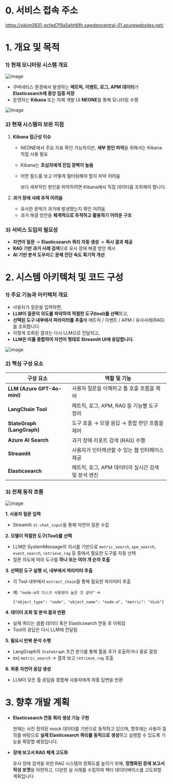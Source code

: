 # 0. **서비스 접속 주소**
https://sjkim0831-gcfad7f9a5ahh6fh.swedencentral-01.azurewebsites.net/

# 1. **개요 및 목적**

### 1) 현재 모니터링 시스템 개요
![image](https://github.com/user-attachments/assets/71fe18e5-ca6e-469f-8341-5699aff9daf7)

- 쿠버네티스 환경에서 발생하는 **메트릭, 이벤트, 로그, APM 데이터**가 **Elasticsearch에 중앙 집중 저장**
- 운영자는 **Kibana** 또는 자체 개발 UI **NEONE**을 통해 모니터링 수행

![Image](https://github.com/user-attachments/assets/6da01dc0-382c-482f-919e-6fc12f4bfbfd)


### 2) 현재 시스템의 보완 지점

1. **Kibana 접근성 이슈**
    - NEONE에서 주요 지표 확인 가능하지만, **세부 원인 파악**을 위해서는 Kibana 직접 사용 필요
    - Kibana는 **초심자에게 진입 장벽이 높음**
    - 어떤 필드를 보고 어떻게 필터링해야 할지 파악 어려움
        
        보다 세부적인 원인을 파악하려면 Kibana에서 직접 데이터를 조회해야 합니다.
        
2. **과거 장애 사례 추적 어려움**
    - 유사한 문제가 과거에 발생했는지 확인 어려움
    - 과거 해결 방안을 **체계적으로 추적하고 활용하기 어려운 구조**
        

### 3) 서비스 도입의 필요성

- **자연어 질문** → **Elasticsearch 쿼리 자동 생성** → **즉시 결과 제공**
- **RAG 기반 과거 사례 검색**으로 유사 장애 해결 방안 제시
- **AI 기반 분석 도우미**로 **문제 진단 속도 획기적 개선**
    

# 2. 시스템 아키텍처 및 코드 구성

### 1) 주요 기능과 아키텍처 개요

- 사용자가 질문을 입력하면,
- **LLM이 질문의 의도를 파악하여 적절한 도구(tool)를 선택**하고,
- **선택된 도구 내부에서 파라미터를 추출**해 메트릭 / 이벤트 / APM / 유사사례(RAG)를 조회합니다.
- 이렇게 조회된 결과는 다시 LLM으로 전달되고,
- **LLM은 이를 종합하여 자연어 형태로 Streamlit UI에 응답합니다.**

![image](https://github.com/user-attachments/assets/58e264cc-dbc3-4e4b-87e3-d45100c13b71)


### 2) 핵심 구성 요소

| 구성 요소 | 역할 및 기능 |
| --- | --- |
| **LLM (Azure GPT-4o-mini)** | 사용자 질문을 이해하고 툴 호출 흐름을 제어 |
| **LangChain Tool** | 메트릭, 로그, APM, RAG 등 기능별 도구 정의 |
| **StateGraph (LangGraph)** | 도구 호출 → 모델 응답 → 종합 판단 흐름을 제어 |
| **Azure AI Search** | 과거 장애 리포트 검색 (RAG) 수행 |
| **Streamlit** | 사용자가 인터랙션할 수 있는 웹 인터페이스 제공 |
| **Elasticsearch** | 메트릭, 로그, APM 데이터의 실시간 검색 및 분석 엔진 |


### 3) 전체 동작 흐름
![image](https://github.com/user-attachments/assets/987986b6-c3cc-4d0d-84e7-95561d8b8fd4)


**1. 사용자 질문 입력**

- Streamlit `st.chat_input`을 통해 자연어 질문 수집

**2. 모델이 적절한 도구(Tool)를 선택**

- LLM은 SystemMessage의 지시를 기반으로 `metric_search`, `apm_search`, `event_search`, `retrieve_rag` 등 중에서 필요한 도구를 자동 선택
- 질문 의도에 따라 도구를 **하나 또는 여러 개 순차 호출**

**3. 선택된 도구 실행 시, 내부에서 파라미터 추출**

- 각 Tool 내부에서 `extract_chain`을 통해 필요한 파라미터 추출
- 예: `"node-a의 디스크 사용량이 높은 것 같아"` →
    
    `{"object_type": "node", "object_name": "node-a", "metric": "disk"}`
    

**4. 데이터 조회 및 분석 결과 반환**

- 실제 쿼리는 샘플 데이터 혹은 Elasticsearch 연동 후 이뤄짐
- Tool의 응답은 다시 LLM에 전달됨

**5. 필요시 반복 분석 수행**

- LangGraph의 `StateGraph` 조건 분기를 통해 툴을 추가 호출하거나 종료 결정
- ex) `metric_search` → 결과 보고 `retrieve_rag` 호출

**6. 최종 자연어 응답 생성**

- LLM이 모든 툴 응답을 종합해 사용자에게 최종 답변을 반환


# 3. 향후 개발 계획

- **Elasticsearch 연동 쿼리 생성 기능 구현**
    
    현재는 사전 정의된 mock 데이터를 기반으로 동작하고 있으며, 향후에는 사용자 질의를 바탕으로 **실제 Elasticsearch 쿼리를 동적으로 생성**하고 실행할 수 있도록 기능을 확장할 예정입니다.
    
- **장애 보고서 RAG 체계 고도화**
    
    유사 장애 검색을 위한 RAG 시스템의 정확도를 높이기 위해, **정형화된 장애 보고서 작성 포맷**을 마련하고, 다양한 실 사례를 수집하여 벡터 데이터베이스를 고도화할 계획입니다.
